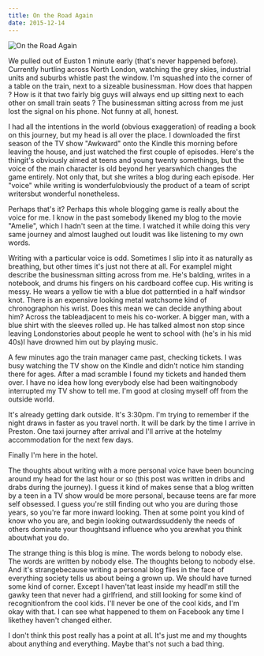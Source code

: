 ```yaml
---
title: On the Road Again
date: 2015-12-14
---
```


![On the Road Again](https://source.unsplash.com/0gkw_9fy0eQ/1600x900)

We pulled out of Euston 1 minute early (that's never happened before). Currently hurtling across North London, watching the grey skies, industrial units and suburbs whistle past the window. I'm squashed into the corner of a table on the train, next to a sizeable businessman. How does that happen ? How is it that two fairly big guys will always end up sitting next to each other on small train seats ? The businessman sitting across from me just lost the signal on his phone. Not funny at all, honest.

I had all the intentions in the world (obvious exaggeration) of reading a book on this journey, but my head is all over the place. I downloaded the first season of the TV show "Awkward" onto the Kindle this morning before leaving the house, and just watched the first couple of episodes. Here's the thingit's obviously aimed at teens and young twenty somethings, but the voice of the main character is old beyond her yearswhich changes the game entirely. Not only that, but she writes a blog during each episode. Her "voice" while writing is wonderfulobviously the product of a team of script writersbut wonderful nonetheless.

Perhaps that's it? Perhaps this whole blogging game is really about the voice for me. I know in the past somebody likened my blog to the movie "Amelie", which I hadn't seen at the time. I watched it while doing this very same journey and almost laughed out loudit was like listening to my own words.

Writing with a particular voice is odd. Sometimes I slip into it as naturally as breathing, but other times it's just not there at all. For exampleI might describe the businessman sitting across from me. He's balding, writes in a notebook, and drums his fingers on his cardboard coffee cup. His writing is messy. He wears a yellow tie with a blue dot patterntied in a half windsor knot. There is an expensive looking metal watchsome kind of chronographon his wrist. Does this mean we can decide anything about him? Across the tableadjacent to meis his co-worker. A bigger man, with a blue shirt with the sleeves rolled up. He has talked almost non stop since leaving Londonstories about people he went to school with (he's in his mid 40s)I have drowned him out by playing music.

A few minutes ago the train manager came past, checking tickets. I was busy watching the TV show on the Kindle and didn't notice him standing there for ages. After a mad scramble I found my tickets and handed them over. I have no idea how long everybody else had been waitingnobody interrupted my TV show to tell me. I'm good at closing myself off from the outside world.

It's already getting dark outside. It's 3:30pm. I'm trying to remember if the night draws in faster as you travel north. It will be dark by the time I arrive in Preston. One taxi journey after arrival and I'll arrive at the hotelmy accommodation for the next few days.

Finally I'm here in the hotel.

The thoughts about writing with a more personal voice have been bouncing around my head for the last hour or so (this post was written in dribs and drabs during the journey). I guess it kind of makes sense that a blog written by a teen in a TV show would be more personal, because teens are far more self obsessed. I guess you're still finding out who you are during those years, so you're far more inward looking. Then at some point you kind of know who you are, and begin looking outwardssuddenly the needs of others dominate your thoughtsand influence who you arewhat you think aboutwhat you do.

The strange thing is this blog is mine. The words belong to nobody else. The words are written by nobody else. The thoughts belong to nobody else. And it's strangebecause writing a personal blog flies in the face of everything society tells us about being a grown up. We should have turned some kind of corner. Except I haven'tat least inside my headI'm still the gawky teen that never had a girlfriend, and still looking for some kind of recognitionfrom the cool kids. I'll never be one of the cool kids, and I'm okay with that. I can see what happened to them on Facebook any time I likethey haven't changed either.

I don't think this post really has a point at all. It's just me and my thoughts about anything and everything. Maybe that's not such a bad thing.